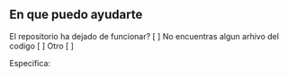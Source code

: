 ## En que puedo ayudarte

El repositorio ha dejado de funcionar? [ ]
No encuentras algun arhivo del codigo [ ]
Otro [ ]

Especifica: 
